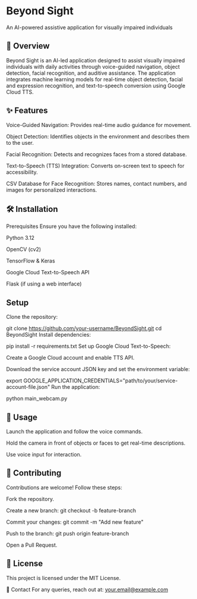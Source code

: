 # Beyond Sight

An AI-powered assistive application for visually impaired individuals

## 📌 Overview
Beyond Sight is an AI-led application designed to assist visually impaired individuals with daily activities through voice-guided navigation, object detection, facial recognition, and auditive assistance. The application integrates machine learning models for real-time object detection, facial and expression recognition, and text-to-speech conversion using Google Cloud TTS.

## ✨ Features
Voice-Guided Navigation: Provides real-time audio guidance for movement.

Object Detection: Identifies objects in the environment and describes them to the user.

Facial Recognition: Detects and recognizes faces from a stored database.

Text-to-Speech (TTS) Integration: Converts on-screen text to speech for accessibility.

CSV Database for Face Recognition: Stores names, contact numbers, and images for personalized interactions.

## 🛠️ Installation
Prerequisites
Ensure you have the following installed:

Python 3.12

OpenCV (cv2)

TensorFlow & Keras

Google Cloud Text-to-Speech API

Flask (if using a web interface)

## Setup
Clone the repository:

git clone https://github.com/your-username/BeyondSight.git
cd BeyondSight
Install dependencies:

pip install -r requirements.txt
Set up Google Cloud Text-to-Speech:

Create a Google Cloud account and enable TTS API.

Download the service account JSON key and set the environment variable:

export GOOGLE_APPLICATION_CREDENTIALS="path/to/your/service-account-file.json"
Run the application:

python main_webcam.py
## 🚀 Usage
Launch the application and follow the voice commands.

Hold the camera in front of objects or faces to get real-time descriptions.

Use voice input for interaction.


## 🤝 Contributing
Contributions are welcome! Follow these steps:

Fork the repository.

Create a new branch: git checkout -b feature-branch

Commit your changes: git commit -m "Add new feature"

Push to the branch: git push origin feature-branch

Open a Pull Request.

## 📜 License
This project is licensed under the MIT License.

📧 Contact
For any queries, reach out at: your.email@example.com

